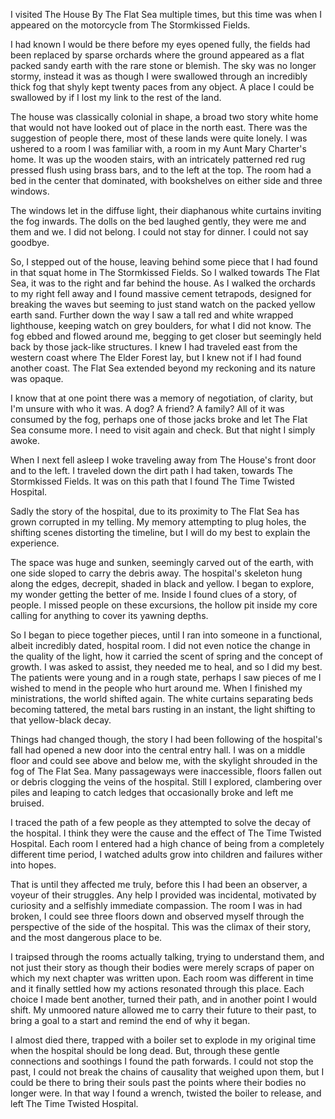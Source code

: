 I visited The House By The Flat Sea multiple times, but this time was when I appeared on the motorcycle from The Stormkissed Fields.

I had known I would be there before my eyes opened fully, the fields had been replaced by sparse orchards where the ground appeared as a flat packed sandy earth with the rare stone or blemish. The sky was no longer stormy, instead it was as though I were swallowed through an incredibly thick fog that shyly kept twenty paces from any object. A place I could be swallowed by if I lost my link to the rest of the land.

The house was classically colonial in shape, a broad two story white home that would not have looked out of place in the north east. There was the suggestion of people there, most of these lands were quite lonely. I was ushered to a room I was familiar with, a room in my Aunt Mary Charter's home. It was up the wooden stairs, with an intricately patterned red rug pressed flush using brass bars, and to the left at the top. The room had a bed in the center that dominated, with bookshelves on either side and three windows.

The windows let in the diffuse light, their diaphanous white curtains inviting the fog inwards. The dolls on the bed laughed gently, they were me and them and we. I did not belong. I could not stay for dinner. I could not say goodbye.

So, I stepped out of the house, leaving behind some piece that I had found in that squat home in The Stormkissed Fields. So I walked towards The Flat Sea, it was to the right and far behind the house. As I walked the orchards to my right fell away and I found massive cement tetrapods, designed for breaking the waves but seeming to just stand watch on the packed yellow earth sand. Further down the way I saw a tall red and white wrapped lighthouse, keeping watch on grey boulders, for what I did not know. The fog ebbed and flowed around me, begging to get closer but seemingly held back by those jack-like structures. I knew I had traveled east from the western coast where The Elder Forest lay, but I knew not if I had found another coast. The Flat Sea extended beyond my reckoning and its nature was opaque.

I know that at one point there was a memory of negotiation, of clarity, but I'm unsure with who it was. A dog? A friend? A family? All of it was consumed by the fog, perhaps one of those jacks broke and let The Flat Sea consume more. I need to visit again and check. But that night I simply awoke.
  
When I next fell asleep I woke traveling away from The House's front door and to the left. I traveled down the dirt path I had taken, towards The Stormkissed Fields. It was on this path that I found The Time Twisted Hospital.

Sadly the story of the hospital, due to its proximity to The Flat Sea has grown corrupted in my telling. My memory attempting to plug holes, the shifting scenes distorting the timeline, but I will do my best to explain the experience.

The space was huge and sunken, seemingly carved out of the earth, with one side sloped to carry the debris away. The hospital's skeleton hung along the edges, decrepit, shaded in black and yellow. I began to explore, my wonder getting the better of me. Inside I found clues of a story, of people. I missed people on these excursions, the hollow pit inside my core calling for anything to cover its yawning depths.

So I began to piece together pieces, until I ran into someone in a functional, albeit incredibly dated, hospital room. I did not even notice the change in the quality of the light, how it carried the scent of spring and the concept of growth. I was asked to assist, they needed me to heal, and so I did my best. The patients were young and in a rough state, perhaps I saw pieces of me I wished to mend in the people who hurt around me. When I finished my ministrations, the world shifted again. The white curtains separating beds becoming tattered, the metal bars rusting in an instant, the light shifting to that yellow-black decay.

Things had changed though, the story I had been following of the hospital's fall had opened a new door into the central entry hall. I was on a middle floor and could see above and below me, with the skylight shrouded in the fog of The Flat Sea. Many passageways were inaccessible, floors fallen out or debris clogging the veins of the hospital. Still I explored, clambering over piles and leaping to catch ledges that occasionally broke and left me bruised.

I traced the path of a few people as they attempted to solve the decay of the hospital. I think they were the cause and the effect of The Time Twisted Hospital. Each room I entered had a high chance of being from a completely different time period, I watched adults grow into children and failures wither into hopes.

That is until they affected me truly, before this I had been an observer, a voyeur of their struggles. Any help I provided was incidental, motivated by curiosity and a selfishly immediate compassion. The room I was in had broken, I could see three floors down and observed myself through the perspective of the side of the hospital. This was the climax of their story, and the most dangerous place to be.

I traipsed through the rooms actually talking, trying to understand them, and not just their story as though their bodies were merely scraps of paper on which my next chapter was written upon. Each room was different in time and it finally settled how my actions resonated through this place. Each choice I made bent another, turned their path, and in another point I would shift. My unmoored nature allowed me to carry their future to their past, to bring a goal to a start and remind the end of why it began.

I almost died there, trapped with a boiler set to explode in my original time when the hospital should be long dead. But, through these gentle connections and soothings I found the path forwards. I could not stop the past, I could not break the chains of causality that weighed upon them, but I could be there to bring their souls past the points where their bodies no longer were. In that way I found a wrench, twisted the boiler to release, and left The Time Twisted Hospital.